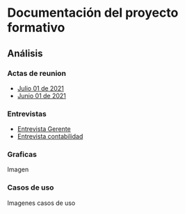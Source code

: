 # Documentación del proyecto formativo

## Análisis

### Actas de reunion

- [Julio 01 de 2021](archivo.pdf)
- [Junio 01 de 2021](archivo.pdf)

### Entrevistas

- [Entrevista Gerente]()
- [Entrevista contabilidad]()

### Graficas
  Imagen
  
### Casos de uso
Imagenes casos de uso

